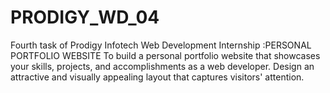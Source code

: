 # PRODIGY_WD_04
Fourth task of Prodigy Infotech Web Development Internship :PERSONAL PORTFOLIO WEBSITE To  build a personal portfolio website that showcases your skills, projects, and accomplishments as a web developer. Design an attractive and visually appealing layout that captures visitors' attention.
